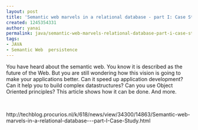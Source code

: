 ```yaml
---
layout: post
title: 'Semantic web marvels in a relational database - part I: Case Study'
created: 1245354331
author: yanai
permalink: java/semantic-web-marvels-relational-database-part-i-case-study
tags:
- JAVA
- Semantic Web  persistence
---
```

<p>You have heard about the semantic web. You know it is described as the future of the Web. But you are still wondering how this vision is going to make your applications better. Can it speed up application development? Can it help you to build complex datastructures? Can you use Object Oriented principles? This article shows how it can be done. And more.</p>
<p>&nbsp;</p>
<p>http://techblog.procurios.nl/k/618/news/view/34300/14863/Semantic-web-marvels-in-a-relational-database---part-I-Case-Study.html</p>
